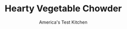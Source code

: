 ---
layout: ../../layouts/MarkdownPostLayout.astro
title: Hearty Vegetable Chowder
author: America's Test Kitchen
pubDate: 2023-03-15
description: "We set out to make a satisfying, creamy soup that focused on the vegetables but was still hearty and flavorful."
image_url: https://res.cloudinary.com/hksqkdlah/image/upload/ar_1:1,c_fill,dpr_2.0,f_auto,fl_lossy.progressive.strip_profile,g_faces:auto,q_auto:low,w_344/10907_sfs-hearty-vegetable-chowder-7
tags: ["Main Courses","Pork","Vegetables","Soups"]
calories: 2189
protein: 12
carbohydrates: 43
fats: 
fiber: 4
ingredients: ["6 slices, bacon, chopped","1 pound, leeks, white and light green parts only, halved lengthwise, sliced thin, and washed thoroughly","4 , carrots, peeled, halved lengthwise, and cut into 1-inch pieces","2 , celery ribs, halved lengthwise, and cut into 1/2-inch pieces","1 teaspoon, minced fresh thyme",", Salt and pepper","1 1/2 pounds, russet potatoes, peeled and cut into 1-inch pieces","2 , garlic cloves, minced","4 cups, chicken broth","1 , bay leaf","1/2 cup, half-and-half","1 tablespoon, minced fresh chives","1 teaspoon, lemon juice"]
serves: 6
time: "1¼ hours"
instructions: ["Cook bacon in Dutch oven over medium heat until fat has rendered and bacon is nearly crispy, 7 to 9 minutes. Add leeks, carrots, celery, thyme, and 1 teaspoon salt and cook until leeks are translucent, about 8 minutes. Add potatoes and cook, stirring constantly, until starch begins to release and coat vegetables, about 2 minutes. Add garlic and cook until fragrant, about 30 seconds. Add broth and bay leaf and bring to boil.","Reduce heat to low, cover, and simmer, stirring occasionally, until vegetables are tender, about 20 minutes. Discard bay leaf. Transfer 1 cup of vegetables (using slotted spoon) and 2 cups of soup broth to blender; process until smooth, about 1 minute. Stir processed soup back into pot. Stir in half-and-half, chives, and lemon juice and gently rewarm soup. Season with salt and pepper to taste. Serve."]
nutrition: ["1051 mg Potassium","214 mg Phosphorus","115 mg Calcium","3 mg Iron","68 mg Magnesium","1060 mg Sodium","1 mg Zinc","16 g Fat","5 mg Niacin (B3)","6 g Monounsaturated","2 g Polyunsaturated","20 mg Vitamin C","31 mg Cholesterol","5 g Saturated","4 g Fiber","86 µg Folate (food)","9 g Sugars","50 µg Vitamin K","379 g Water","43 g Carbs","86 µg Folate equivalent (total)","12 g Protein","1 mg Vitamin E","431 µg Vitamin A","364 kcal Energy","2189 calories"]
notes: "If your blender lid has a vent, open it (and cover with a towel) when blending so the steam can escape."
---
